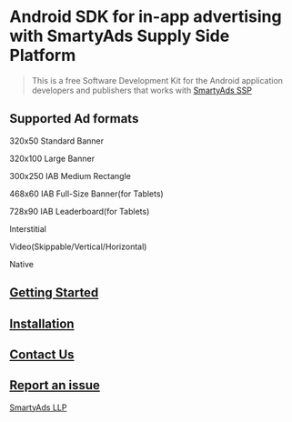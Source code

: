 # Android SDK for in-app advertising with SmartyAds Supply Side Platform

> This is a free Software Development Kit for the Android application developers and publishers that works with [SmartyAds SSP](http://ssp.smartyads.com/login)

## Supported Ad formats
320x50 Standard Banner

320x100 Large Banner

300x250 IAB Medium Rectangle

468x60 IAB Full-Size Banner(for Tablets)

728x90 IAB Leaderboard(for Tablets)

Interstitial

Video(Skippable/Vertical/Horizontal)

Native

## [Getting Started](https://github.com/smartyadsssp/android-sdk/wiki#getting-started)

## [Installation](https://github.com/smartyadsssp/android-sdk/wiki#installation)

## [Contact Us](https://github.com/smartyadsssp/android-sdk/wiki#contact-us)

## [Report an issue](https://github.com/smartyadsssp/android-sdk/issues)



[SmartyAds LLP](https://smartyads.com)
